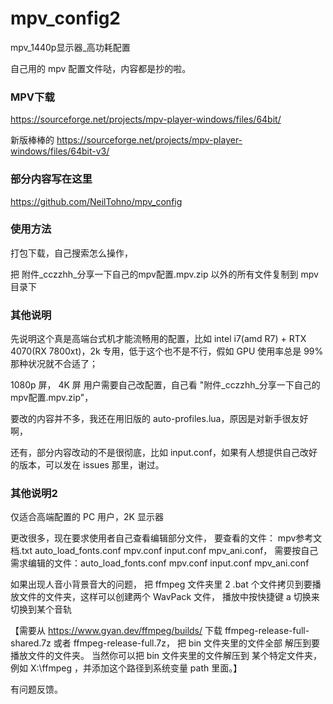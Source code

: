 # mpv_config2
mpv_1440p显示器_高功耗配置

自己用的 mpv 配置文件哒，内容都是抄的啦。

###  MPV下载
https://sourceforge.net/projects/mpv-player-windows/files/64bit/

新版棒棒的
https://sourceforge.net/projects/mpv-player-windows/files/64bit-v3/

### 部分内容写在这里
https://github.com/NeilTohno/mpv_config

### 使用方法
打包下载，自己搜索怎么操作，

把 附件_cczzhh_分享一下自己的mpv配置.mpv.zip 以外的所有文件复制到 mpv 目录下

### 其他说明
先说明这个真是高端台式机才能流畅用的配置，比如 intel i7(amd R7) + RTX 4070(RX 7800xt)，2k 专用，低于这个也不是不行，假如 GPU 使用率总是 99% 那种状况就不合适了；

1080p 屏， 4K 屏 用户需要自己改配置，自己看 "附件_cczzhh_分享一下自己的mpv配置.mpv.zip"，

要改的内容并不多，我还在用旧版的 auto-profiles.lua，原因是对新手很友好啊，

还有，部分内容改动的不是很彻底，比如 input.conf，如果有人想提供自己改好的版本，可以发在 issues 那里，谢过。

### 其他说明2
仅适合高端配置的 PC 用户，2K 显示器

更改很多，现在要求使用者自己查看编辑部分文件，
要查看的文件： mpv参考文档.txt auto_load_fonts.conf mpv.conf input.conf mpv_ani.conf，
需要按自己需求编辑的文件：auto_load_fonts.conf mpv.conf input.conf mpv_ani.conf

如果出现人音小背景音大的问题，
把 ffmpeg 文件夹里 2 .bat 个文件拷贝到要播放文件的文件夹，这样可以创建两个 WavPack 文件，
播放中按快捷键 a 切换来切换到某个音轨

【需要从 https://www.gyan.dev/ffmpeg/builds/ 下载 ffmpeg-release-full-shared.7z 或者 ffmpeg-release-full.7z，
把 bin 文件夹里的文件全部 解压到要播放文件的文件夹。
当然你可以把 bin 文件夹里的文件解压到 某个特定文件夹，例如 X:\ffmpeg ，并添加这个路径到系统变量 path 里面。】

有问题反馈。

